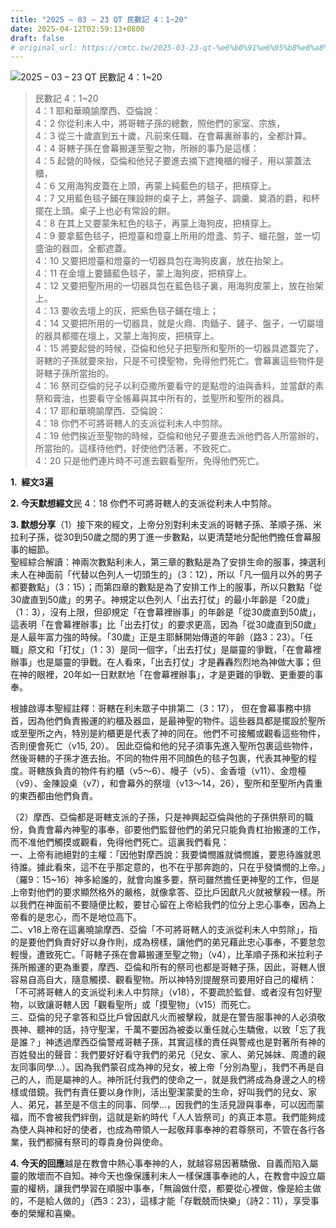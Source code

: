 ```yaml
---
title: "2025 – 03 – 23 QT 民數記 4：1~20"
date: 2025-04-12T02:59:13+0800
draft: false
# original_url: https://cmtc.tw/2025-03-23-qt-%e6%b0%91%e6%95%b8%e8%a8%98-4%ef%bc%9a120
---
```


![2025 – 03 – 23 QT 民數記 4：1\~20](/images/qt.jpg  "2025 – 03 – 23 QT 民數記 4：1\~20")

> 民數記 4：1\~20  
> 4：1 耶和華曉諭摩西、亞倫說：  
> 4：2 你從利未人中，將哥轄子孫的總數，照他們的家室、宗族，  
> 4：3 從三十歲直到五十歲，凡前來任職、在會幕裏辦事的，全都計算。  
> 4：4 哥轄子孫在會幕搬運至聖之物，所辦的事乃是這樣：  
> 4：5 起營的時候，亞倫和他兒子要進去摘下遮掩櫃的幔子，用以蒙蓋法櫃，  
> 4：6 又用海狗皮蓋在上頭，再蒙上純藍色的毯子，把槓穿上。  
> 4：7 又用藍色毯子鋪在陳設餅的桌子上，將盤子、調羹、奠酒的爵，和杯擺在上頭。桌子上也必有常設的餅。  
> 4：8 在其上又要蒙朱紅色的毯子，再蒙上海狗皮，把槓穿上。  
> 4：9 要拿藍色毯子，把燈臺和燈臺上所用的燈盞、剪子、蠟花盤，並一切盛油的器皿，全都遮蓋。  
> 4：10 又要把燈臺和燈臺的一切器具包在海狗皮裏，放在抬架上。  
> 4：11 在金壇上要鋪藍色毯子，蒙上海狗皮，把槓穿上。  
> 4：12 又要把聖所用的一切器具包在藍色毯子裏，用海狗皮蒙上，放在抬架上。  
> 4：13 要收去壇上的灰，把紫色毯子鋪在壇上；  
> 4：14 又要把所用的一切器具，就是火鼎、肉鍤子、鏟子、盤子，一切屬壇的器具都擺在壇上，又蒙上海狗皮，把槓穿上。  
> 4：15 將要起營的時候，亞倫和他兒子把聖所和聖所的一切器具遮蓋完了，哥轄的子孫就要來抬，只是不可摸聖物，免得他們死亡。會幕裏這些物件是哥轄子孫所當抬的。  
> 4：16 祭司亞倫的兒子以利亞撒所要看守的是點燈的油與香料，並當獻的素祭和膏油，也要看守全帳幕與其中所有的，並聖所和聖所的器具。  
> 4：17 耶和華曉諭摩西、亞倫說：  
> 4：18 你們不可將哥轄人的支派從利未人中剪除。  
> 4：19 他們挨近至聖物的時候，亞倫和他兒子要進去派他們各人所當辦的，所當抬的。這樣待他們，好使他們活著，不致死亡。  
> 4：20 只是他們連片時不可進去觀看聖所，免得他們死亡。

**1.  經文3遍**

**2. 今天默想經文**民 4：18 你們不可將哥轄人的支派從利未人中剪除。

**3. 默想分享**（1）接下來的經文，上帝分別對利未支派的哥轄子孫、革順子孫、米拉利子孫，從30到50歲之間的男丁進一步數點，以更清楚地分配他們擔任會幕服事的細節。  
聖經綜合解讀：神兩次數點利未人，第三章的數點是為了安排生命的服事，揀選利未人在神面前「代替以色列人一切頭生的」（3：12），所以「凡一個月以外的男子都要數點」（3：15）；而第四章的數點是為了安排工作上的服事，所以只數點「從30歲直到50歲」的男子。神規定以色列人「出去打仗」的最小年齡是「20歲」（1：3），沒有上限，但卻規定「在會幕裡辦事」的年齡是「從30歲直到50歲」，這表明「在會幕裡辦事」比「出去打仗」的要求更高，因為「從30歲直到50歲」是人最年富力強的時候。「30歲」正是主耶穌開始傳道的年齡（路3：23）。「任職」原文和「打仗」（1：3）是同一個字，「出去打仗」是屬靈的爭戰，「在會幕裡辦事」也是屬靈的爭戰。在人看來，「出去打仗」才是轟轟烈烈地為神做大事；但在神的眼裡，20年如一日默默地「在會幕裡辦事」，才是更難的爭戰、更重要的事奉。

根據啟導本聖經註釋：哥轄在利未眾子中排第二（3：17）， 但在會幕事務中排首，因為他們負責搬運的約櫃及器皿，是最神聖的物件。這些器具都是擺設於聖所或至聖所之內，特別是約櫃更是代表了神的同在。他們不可接觸或觀看這些物件，否則便會死亡（v15, 20）。 因此亞倫和他的兒子須事先進入聖所包裹這些物件，然後哥轄的子孫才進去抬。不同的物件用不同顏色的毯子包裹，代表其神聖的程度。哥轄族負責的物件有約櫃（v5～6）、幔子（v5）、金香壇（v11）、金燈檯（v9）、金陳設桌（v7），和會幕外的祭壇（v13～14，26），聖所和至聖所內貴重的東西都由他們負責。

（2）摩西、亞倫都是哥轄支派的子孫，只是神興起亞倫與他的子孫供祭司的職份，負責會幕內神聖的事奉，卻要他們監督他們的弟兄只能負責杠抬搬運的工作，而不准他們觸摸或觀看，免得他們死亡。這裏我們看見：  
一、上帝有祂絕對的主權：「因他對摩西說：我要憐憫誰就憐憫誰，要恩待誰就恩待誰。據此看來，這不在乎那定意的，也不在乎那奔跑的，只在乎發憐憫的上帝。」（羅9：15\~16）神多給誰的，就會向誰多要，祭司雖然擔任更神聖的工作，但是上帝對他們的要求顯然格外的嚴格，就像拿答、亞比戶因獻凡火就被擊殺一樣。所以我們在神面前不要隨便比較，要甘心留在上帝給我們的位分上忠心事奉，因為上帝看的是忠心，而不是地位高下。  
二、v18上帝在這裏曉諭摩西、亞倫「不可將哥轄人的支派從利未人中剪除」，指的是要他們負責好好以身作則，成為榜樣，讓他們的弟兄藉此忠心事奉，不要怠忽輕慢，遭致死亡。「哥轄子孫在會幕搬運至聖之物」（v4），比革順子孫和米拉利子孫所搬運的更為重要，摩西、亞倫和所有的祭司也都是哥轄子孫，因此，哥轄人很容易自高自大，隨意觸摸、觀看聖物。所以神特別提醒祭司要用好自己的權柄：「不可將哥轄人的支派從利未人中剪除」（v18），不要疏於監督、或者沒有包好聖物，以致讓哥轄人因「觀看聖所」或「摸聖物」（v15）而死亡。  
三、亞倫的兒子拿答和亞比戶曾因獻凡火而被擊殺，就是在警告服事神的人必須敬畏神、聽神的話，持守聖潔，千萬不要因為被委以重任就心生驕傲，以致「忘了我是誰？」神透過摩西亞倫警戒哥轄子孫，其實這樣的責任與警戒也是對著所有神的百姓發出的聲音：我們要好好看守我們的弟兄（兒女、家人、弟兄姊妹、周遭的親友同事同學…）。因為我們蒙召成為神的兒女，被上帝「分別為聖」，我們不再是自己的人，而是屬神的人。神所託付我們的使命之一，就是我們將成為身邊之人的榜樣或借鏡。我們有責任要以身作則，活出聖潔蒙愛的生命，好叫我們的兒女、家人、弟兄，甚至是不信主的同事、同學…，因我們的生活見證與事奉，可以因而蒙福，而不會被我們絆倒，這就是新約時代「人人皆祭司」的真正本意。我們能夠成為使人與神和好的使者，也成為帶領人一起敬拜事奉神的君尊祭司，不管在各行各業，我們都擁有祭司的尊貴身份與使命。

**4. 今天的回應**越是在教會中熱心事奉神的人，就越容易因著驕傲、自義而陷入屬靈的敗壞而不自知。神今天也像保護利未人一樣保護事奉祂的人，在教會中設立屬靈的權柄，讓我們學習在順服中事奉，「無論做什麼，都要從心裡做，像是給主做的，不是給人做的」（西3：23），這樣才能「存戰兢而快樂」（詩2：11），享受事奉的榮耀和喜樂。